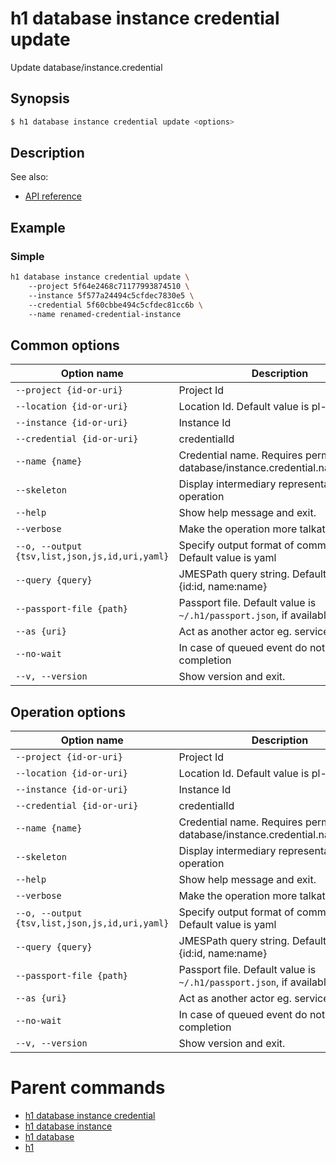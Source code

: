 
# h1 database instance credential update

Update database/instance.credential

## Synopsis

```bash
$ h1 database instance credential update <options>
```

## Description

See also:

* [API reference](https://api.hyperone.com/v2/docs#operation/database_project_instance_credential_patch)

## Example


### Simple

```bash
h1 database instance credential update \ 
	--project 5f64e2468c71177993874510 \ 
	--instance 5f577a24494c5cfdec7830e5 \ 
	--credential 5f60cbbe494c5cfdec81cc6b \ 
	--name renamed-credential-instance
```

## Common options

| Option name                                        | Description                                                                    |
| -------------------------------------------------- | ------------------------------------------------------------------------------ |
| ```--project {id-or-uri}```                        | Project Id                                                                     |
| ```--location {id-or-uri}```                       | Location Id. Default value is pl-waw-1                                         |
| ```--instance {id-or-uri}```                       | Instance Id                                                                    |
| ```--credential {id-or-uri}```                     | credentialId                                                                   |
| ```--name {name}```                                | Credential name. Requires permissions database/instance.credential.name/update |
| ```--skeleton```                                   | Display intermediary representation of operation                               |
| ```--help```                                       | Show help message and exit.                                                    |
| ```--verbose```                                    | Make the operation more talkative.                                             |
| ```--o, --output {tsv,list,json,js,id,uri,yaml}``` | Specify output format of command. Default value is yaml                        |
| ```--query {query}```                              | JMESPath query string. Default value is [].\{id:id, name:name\}                |
| ```--passport-file {path}```                       | Passport file. Default value is ```~/.h1/passport.json```, if available.       |
| ```--as {uri}```                                   | Act as another actor eg. service account                                       |
| ```--no-wait```                                    | In case of queued event do not wait for completion                             |
| ```--v, --version```                               | Show version and exit.                                                         |

## Operation options

| Option name                                        | Description                                                                    |
| -------------------------------------------------- | ------------------------------------------------------------------------------ |
| ```--project {id-or-uri}```                        | Project Id                                                                     |
| ```--location {id-or-uri}```                       | Location Id. Default value is pl-waw-1                                         |
| ```--instance {id-or-uri}```                       | Instance Id                                                                    |
| ```--credential {id-or-uri}```                     | credentialId                                                                   |
| ```--name {name}```                                | Credential name. Requires permissions database/instance.credential.name/update |
| ```--skeleton```                                   | Display intermediary representation of operation                               |
| ```--help```                                       | Show help message and exit.                                                    |
| ```--verbose```                                    | Make the operation more talkative.                                             |
| ```--o, --output {tsv,list,json,js,id,uri,yaml}``` | Specify output format of command. Default value is yaml                        |
| ```--query {query}```                              | JMESPath query string. Default value is [].\{id:id, name:name\}                |
| ```--passport-file {path}```                       | Passport file. Default value is ```~/.h1/passport.json```, if available.       |
| ```--as {uri}```                                   | Act as another actor eg. service account                                       |
| ```--no-wait```                                    | In case of queued event do not wait for completion                             |
| ```--v, --version```                               | Show version and exit.                                                         |

# Parent commands

* [h1 database instance credential](./../README.md)
* [h1 database instance](./../../README.md)
* [h1 database](./../../../README.md)
* [h1](./../../../../README.md)
